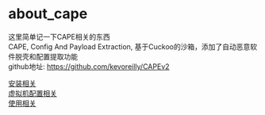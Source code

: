# about_cape

这里简单记一下CAPE相关的东西  
CAPE, Config And Payload Extraction, 基于Cuckoo的沙箱，添加了自动恶意软件脱壳和配置提取功能  
github地址: https://github.com/kevoreilly/CAPEv2  

[安装相关](./安装相关.md)  
[虚拟机配置相关](./虚拟机配置相关.md)  
[使用相关](./使用相关.md)  

